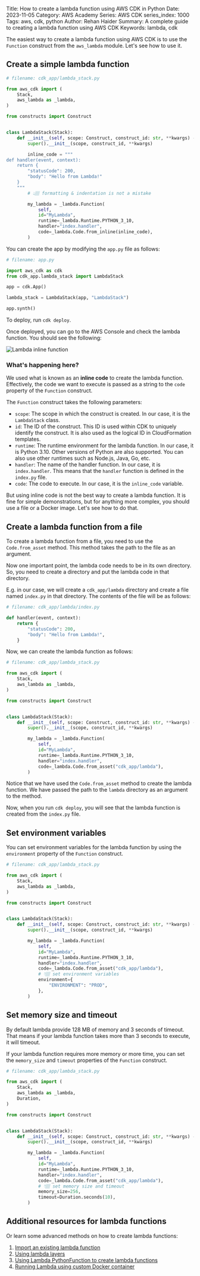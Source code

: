 Title: How to create a lambda function using AWS CDK in Python
Date: 2023-11-05
Category: AWS Academy
Series: AWS CDK
series_index: 1000
Tags: aws, cdk, python
Author: Rehan Haider
Summary: A complete guide to creating a lambda function using AWS CDK
Keywords: lambda, cdk


The easiest way to create a lambda function using AWS CDK is to use the `Function` construct from the `aws_lambda` module. Let's see how to use it.

## Create a simple lambda function

```python
# filename: cdk_app/lambda_stack.py

from aws_cdk import (
    Stack,
    aws_lambda as _lambda,
)

from constructs import Construct


class LambdaStack(Stack):
    def __init__(self, scope: Construct, construct_id: str, **kwargs) -> None:
        super().__init__(scope, construct_id, **kwargs)

        inline_code = """
def handler(event, context):
    return {
        "statusCode": 200,
        "body": "Hello from Lambda!"
    }
    """
        # 👆🏽 formatting & indentation is not a mistake

        my_lambda = _lambda.Function(
            self,
            id="MyLambda",
            runtime=_lambda.Runtime.PYTHON_3_10,
            handler="index.handler",
            code=_lambda.Code.from_inline(inline_code),
        )

```

You can create the app by modifying the `app.py` file as follows:

```python
# filename: app.py

import aws_cdk as cdk
from cdk_app.lambda_stack import LambdaStack

app = cdk.App()

lambda_stack = LambdaStack(app, "LambdaStack")

app.synth()
```

To deploy, run `cdk deploy`. 

Once deployed, you can go to the AWS Console and check the lambda function. You should see the following:

![Lambda inline function]({static}/images/aws/50001000-01-fn-inline-code.gif)

### What's happening here?

We used what is known as an **inline code** to create the lambda function. Effectively, the code we want to execute is passed as a string to the `code` property of the `Function` construct. 

The `Function` construct takes the following parameters:

- `scope`: The scope in which the construct is created. In our case, it is the `LambdaStack` class.
- `id`: The ID of the construct. This ID is used within CDK to uniquely identify the construct. It is also used as the logical ID in CloudFormation templates.
- `runtime`: The runtime environment for the lambda function. In our case, it is Python 3.10. Other versions of Python are also supported. You can also use other runtimes such as Node.js, Java, Go, etc. 
- `handler`: The name of the handler function. In our case, it is `index.handler`. This means that the `handler` function is defined in the `index.py` file.
- `code`: The code to execute. In our case, it is the `inline_code` variable.


But using inline code is not the best way to create a lambda function. It is fine for simple demonstrations, but for anything more complex, you should use a file or a Docker image. Let's see how to do that.


## Create a lambda function from a file

To create a lambda function from a file, you need to use the `Code.from_asset` method. This method takes the path to the file as an argument. 

Now one important point, the lambda code needs to be in its own directory. So, you need to create a directory and put the lambda code in that directory.

E.g. in our case, we will create a `cdk_app/lambda` directory and create a file named `index.py` in that directory. The contents of the file will be as follows:

```python
# filename: cdk_app/lambda/index.py

def handler(event, context):
    return {
        "statusCode": 200,
        "body": "Hello from Lambda!",
    }
```

Now, we can create the lambda function as follows:

```python
# filename: cdk_app/lambda_stack.py

from aws_cdk import (
    Stack,
    aws_lambda as _lambda,
)

from constructs import Construct


class LambdaStack(Stack):
    def __init__(self, scope: Construct, construct_id: str, **kwargs) -> None:
        super().__init__(scope, construct_id, **kwargs)

        my_lambda = _lambda.Function(
            self,
            id="MyLambda",
            runtime=_lambda.Runtime.PYTHON_3_10,
            handler="index.handler",
            code=_lambda.Code.from_asset("cdk_app/lambda"),
        )
```

Notice that we have used the `Code.from_asset` method to create the lambda function. We have passed the path to the `lambda` directory as an argument to the method.

Now, when you run `cdk deploy`, you will see that the lambda function is created from the `index.py` file.

## Set environment variables

You can set environment variables for the lambda function by using the `environment` property of the `Function` construct.

```python
# filename: cdk_app/lambda_stack.py

from aws_cdk import (
    Stack,
    aws_lambda as _lambda,
)

from constructs import Construct


class LambdaStack(Stack):
    def __init__(self, scope: Construct, construct_id: str, **kwargs) -> None:
        super().__init__(scope, construct_id, **kwargs)

        my_lambda = _lambda.Function(
            self,
            id="MyLambda",
            runtime=_lambda.Runtime.PYTHON_3_10,
            handler="index.handler",
            code=_lambda.Code.from_asset("cdk_app/lambda"),
            # 👇🏽 set environment variables
            environment={
                "ENVIRONMENT": "PROD",
            },
        )
```

## Set memory size and timeout

By default lambda provide 128 MB of memory and 3 seconds of timeout. That means if your lambda function takes more than 3 seconds to execute, it will timeout.

If your lambda function requires more memory or more time, you can set the `memory_size` and `timeout` properties of the `Function` construct.


```python
# filename: cdk_app/lambda_stack.py

from aws_cdk import (
    Stack,
    aws_lambda as _lambda,
    Duration,
)

from constructs import Construct


class LambdaStack(Stack):
    def __init__(self, scope: Construct, construct_id: str, **kwargs) -> None:
        super().__init__(scope, construct_id, **kwargs)

        my_lambda = _lambda.Function(
            self,
            id="MyLambda",
            runtime=_lambda.Runtime.PYTHON_3_10,
            handler="index.handler",
            code=_lambda.Code.from_asset("cdk_app/lambda"),
            # 👇🏽 set memory size and timeout
            memory_size=256,
            timeout=Duration.seconds(10),
        )
```


## Additional resources for lambda functions

Or learn some advanced methods on how to create lambda functions:

1. [Import an existing lambda function]({filename}50001010-cdk-fn-import-lambda.md)
2. [Using lambda layers]({filename}50001020-cdk-fn-lambda_layers.md)
3. [Using Lambda PythonFunction to create lambda functions]({filename}50001030-cdk-fn-lambda-python-deps.md)
4. [Running Lambda using custom Docker container]({filename}50001040-cdk-fn-lambda-aws-docker.md)



